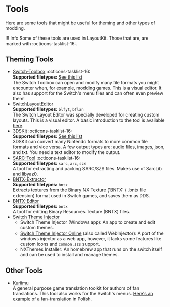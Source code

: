 # Tools

Here are some tools that might be useful for theming and other types of modding.

<!-- prettier-ignore -->
!!! Info
    Some of these tools are used in LayoutKit. Those that are, are marked with :octicons-tasklist-16:.

## Theming Tools

-   [Switch-Toolbox](https://github.com/KillzXGaming/Switch-Toolbox) :octicons-tasklist-16:  
    **Supported filetypes:** [See this list](https://github.com/KillzXGaming/Switch-Toolbox#features)  
    The Switch Toolbox can open and modify many file formats you might encounter when, for example, modding games. This is a visual editor. It also has support for the Switch's menu files and can often even preview them!
-   [SwitchLayoutEditor](https://github.com/FuryBaguette/SwitchLayoutEditor)  
    **Supported filetypes:** `blfyt`, `bflan`  
    The Switch Layout Editor was specially developed for creating custom layouts. This is a visual editor. A basic introduction to the tool is available [here](https://github.com/FuryBaguette/SwitchLayoutEditor/wiki).
-   [3DSKit](https://github.com/Tyulis/3DSkit) :octicons-tasklist-16:  
    **Supported filetypes:** [See this list](https://github.com/Tyulis/3DSkit#supported-formats)  
    3DSKit can convert many Nintendo formats to more common file formats and vice versa. A few output types are: audio files, images, json, and txt. You need a text editor to modify the output.
-   [SARC-Tool](https://github.com/aboood40091/SARC-Tool) :octicons-tasklist-16:  
    **Supported filetypes:** `sarc`, `arc`, `szs`  
    A tool for extracting and packing SARC/SZS files. Makes use of SarcLib and libyaz0.
-   [BNTX-Extractor](https://github.com/aboood40091/BNTX-Extractor)  
    **Supported filetypes:** `bntx`  
    Extracts textures from the Binary NX Texture ('BNTX' / .bntx file extension) format used in Switch games, and saves them as DDS.
-   [BNTX-Editor](https://github.com/aboood40091/BNTX-Editor)  
    **Supported filetypes:** `bntx`  
    A tool for editing Binary Resources Texture (BNTX) files.
-   [Switch Theme Injector](https://github.com/exelix11/SwitchThemeInjector)
    -   Switch Theme Injector (Windows app): An app to create and edit custom themes.
    -   [Switch Theme Injector Online](http://exelix11.github.io/SwitchThemeInjector/v2) (also called WebInjector): A port of the windows injector as a web app, however, it lacks some features like custom icons and `common.szs` support.
    -   NXThemes Installer: An homebrew app that runs on the switch itself and can be used to install and manage themes.

## Other Tools

-   [Kuriimu](https://github.com/IcySon55/Kuriimu)  
    A general purpose game translation toolkit for authors of fan translations. This tool also works for the Switch's menus. [Here's an example](https://github.com/bandithedoge/switch-pl) of a fan-translation in Polish.
